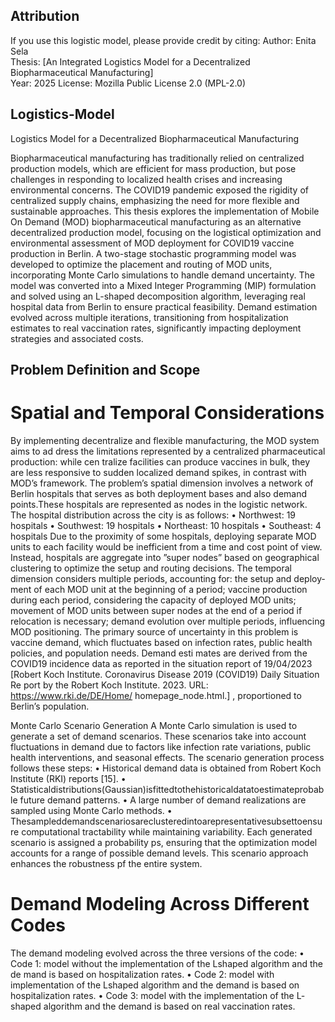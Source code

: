 ## Attribution
If you use this logistic model, please provide credit by citing:
Author: Enita Sela  
Thesis: [An Integrated Logistics Model for a Decentralized Biopharmaceutical Manufacturing]  
Year: 2025
License: Mozilla Public License 2.0 (MPL-2.0)  


## Logistics-Model
Logistics Model for a Decentralized Biopharmaceutical Manufacturing

Biopharmaceutical manufacturing has traditionally relied on centralized production mod­els, which are efficient for mass production, but pose challenges in responding to local­ized health crises and increasing environmental concerns. The COVID­19 pandemic ex­posed the rigidity of centralized supply chains, emphasizing the need for more flexible and sustainable approaches. This thesis explores the implementation of Mobile On De­mand (MOD) biopharmaceutical manufacturing as an alternative decentralized production model, focusing on the logistical optimization and environmental assessment of MOD de­ployment for COVID­19 vaccine production in Berlin.
A two-­stage stochastic programming model was developed to optimize the placement and routing of MOD units, incorporating Monte Carlo simulations to handle demand un­certainty. The model was converted into a Mixed Integer Programming (MIP) formula­tion and solved using an L­-shaped decomposition algorithm, leveraging real hospital data from Berlin to ensure practical feasibility. Demand estimation evolved across multiple iterations, transitioning from hospitalization estimates to real vaccination rates, significantly impacting deployment strategies and associated costs.

## Problem Definition and Scope
# Spatial and Temporal Considerations
By implementing decentralize and flexible manufacturing, the MOD system aims to ad­ dress the limitations represented by a centralized pharmaceutical production: while cen­ tralize facilities can produce vaccines in bulk, they are less responsive to sudden localized demand spikes, in contrast with MOD’s framework.
The problem’s spatial dimension involves a network of Berlin hospitals that serves as both deployment bases and also demand points.These hospitals are represented as nodes in the logistic network. The hospital distribution across the city is as follows:
• Northwest: 19 hospitals • Southwest: 19 hospitals • Northeast: 10 hospitals • Southeast: 4 hospitals
Due to the proximity of some hospitals, deploying separate MOD units to each facility would be inefficient from a time and cost point of view. Instead, hospitals are aggregate into ”super nodes” based on geographical clustering to optimize the setup and routing decisions.
The temporal dimension considers multiple periods, accounting for: the setup and deploy­ ment of each MOD unit at the beginning of a period; vaccine production during each period, considering the capacity of deployed MOD units; movement of MOD units between super nodes at the end of a period if relocation is necessary; demand evolution over multiple periods, influencing MOD positioning.
The primary source of uncertainty in this problem is vaccine demand, which fluctuates based on infection rates, public health policies, and population needs. Demand esti­ mates are derived from the COVID­19 incidence data as reported in the situation report of 19/04/2023 [Robert Koch Institute. Coronavirus Disease 2019 (COVID­19) Daily Situation Re­ port by the Robert Koch Institute. 2023. URL: https://www.rki.de/DE/Home/ homepage_node.html.] , proportioned to Berlin’s population.

Monte Carlo Scenario Generation
A Monte Carlo simulation is used to generate a set of demand scenarios. These scenarios take into account fluctuations in demand due to factors like infection rate variations, public health interventions, and seasonal effects.
The scenario generation process follows these steps:
• Historical demand data is obtained from Robert Koch Institute (RKI) reports [15].
• Statisticaldistributions(Gaussian)isfittedtothehistoricaldatatoestimateprobable future demand patterns.
• A large number of demand realizations are sampled using Monte Carlo methods.
• Thesampleddemandscenariosareclusteredintoarepresentativesubsettoensure computational tractability while maintaining variability.
Each generated scenario is assigned a probability ps, ensuring that the optimization model accounts for a range of possible demand levels. This scenario approach enhances the robustness pf the entire system.

# Demand Modeling Across Different Codes
The demand modeling evolved across the three versions of the code:
• Code 1: model without the implementation of the L­shaped algorithm and the de­ mand is based on hospitalization rates.
• Code 2: model with implementation of the L­shaped algorithm and the demand is based on hospitalization rates.
• Code 3: model with the implementation of the L­shaped algorithm and the demand is based on real vaccination rates.
